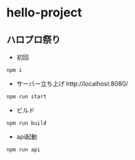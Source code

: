 # hello-project

## ハロプロ祭り

- 初回

```
npm i
```

- サーバー立ち上げ http://localhost:8080/

```
npm run start
```

- ビルド

```
npm run build
```

- api起動
```
npm run api
```


